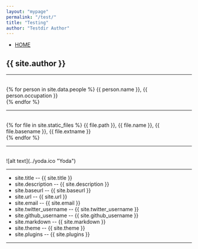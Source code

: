 ```yaml
---
layout: "mypage"
permalink: "/test/"
title: "Testing"
author: "Testdir Author"
---
```


- [HOME](../../)

<h2>{{ site.author }}</h2>
<hr>
<br>
{% for person in site.data.people %}
   {{ person.name }}, 
   {{ person.occupation }}
   <br>
{% endfor %}

<hr>
<br>
{% for file in site.static_files %}
   {{ file.path }},
   {{ file.name }},
   {{ file.basename }},
   {{ file.extname }}
   <br>
{% endfor %}

<hr>
<br>
![alt text](../yoda.ico "Yoda")

<hr>

-  site.title -- {{ site.title }}
-  site.description -- {{ site.description }}
-  site.baseurl -- {{ site.baseurl }}
-  site.url -- {{ site.url }}
-  site.email -- {{ site.email }}
-  site.twitter_username -- {{ site.twitter_username }}
-  site.github_username -- {{ site.github_username }}
-  site.markdown -- {{ site.markdown }}
-  site.theme -- {{ site.theme }}
-  site.plugins -- {{ site.plugins }}
<hr>


